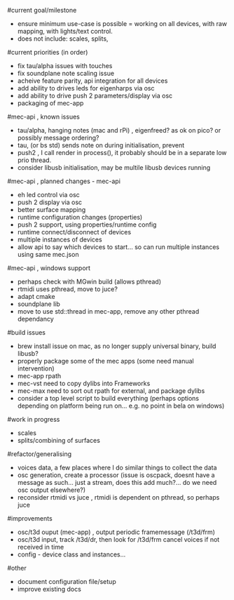#current goal/milestone
- ensure minimum use-case is possible = working on all devices, with raw mapping, with lights/text control. 
- does not include: scales, splits,

#current priorities
(in order)
- fix tau/alpha issues with touches
- fix soundplane note scaling issue
- acheive feature parity, api integration for all devices
- add ability to drives leds for eigenharps via osc
- add ability to drive push 2 parameters/display via osc 
- packaging of mec-app

#mec-api , known issues
- tau/alpha, hanging notes (mac and rPi) , eigenfreed? as ok on pico? or possibly message ordering?
- tau, (or bs std) sends note on during initialisation, prevent
- push2 , I call render in process(), it probably should be in a separate low prio thread.
- consider libusb initialisation, may be multile libusb devices running

#mec-api , planned changes - mec-api
- eh led control via osc
- push 2 display via osc
- better surface mapping
- runtime configuration changes (properties)
- push 2 support, using properties/runtime config
- runtime connect/disconnect of devices
- multiple instances of devices
- allow api to say which devices to start... so can run multiple instances using same mec.json

#mec-api , windows support
- perhaps check with MGwin build (allows pthread)
- rtmidi uses pthread, move to juce?
- adapt cmake
- soundplane lib 
- move to use std::thread in mec-app, remove any other pthread dependancy 

#build issues
- brew install issue on mac, as no longer supply universal binary, build libusb?
- properly package some of the mec apps (some need manual intervention)
- mec-app rpath
- mec-vst need to copy dylibs into Frameworks
- mec-max need to sort out rpath for external, and package dylibs
- consider a top level script to build everything (perhaps options depending on platform being run on... e.g. no point in bela on windows)

#work in progress
- scales
- splits/combining of surfaces

#refactor/generalising
- voices data, a few places where I do similar things to collect the data
- osc generation, create a processor (issue is oscpack, doesnt have a message as such... just a stream, does this add much?... do we need osc output elsewhere?)
- reconsider rtmidi vs juce , rtmidi is dependent on pthread, so perhaps juce

#improvements
- osc/t3d ouput (mec-app) , output periodic framemessage (/t3d/frm)
- osc/t3d input, track /t3d/dr, then look for /t3d/frm cancel voices if not received in time
- config - device class and instances...

#other
- document configuration file/setup
- improve existing docs
